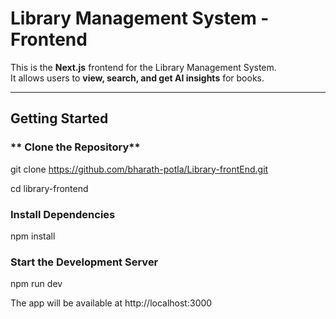 #  Library Management System - Frontend

This is the **Next.js** frontend for the Library Management System.  
It allows users to **view, search, and get AI insights** for books.

---

##  **Getting Started**

### ** Clone the Repository**

git clone https://github.com/bharath-potla/Library-frontEnd.git

cd library-frontend
### Install Dependencies

npm install

### Start the Development Server

npm run dev

The app will be available at http://localhost:3000
